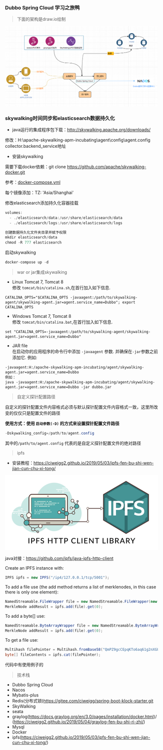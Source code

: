 ### Dubbo Spring Cloud 学习之旅鸭

> 下面的架构是draw.io绘制

![架构图](docs/images/架构图.png)

### skywalking时间同步和elasticsearch数据持久化

* java运行的集成程序包下载：http://skywalking.apache.org/downloads/

修改：H:\apache-skywalking-apm-incubating\agent\config\agent.config collector.backend_service地址

* 安装skywalking

需要下载docker依赖：git clone https://github.com/apache/skywalking-docker.git

参考：[docker-compose.yml](docs/skywalking/docker-compose.yml)

每个镜像添加：TZ: 'Asia/Shanghai'

修改elasticsearch添加持久化容器挂载

```java
volumes:
  - ./elasticsearch/data:/usr/share/elasticsearch/data
  - ./elasticsearch/logs:/usr/share/elasticsearch/logs
```

```java
创建数据持久化文件夹目录并赋予权限
mkdir elasticsearch/data
chmod -R 777 elasticsearch
```

启动skywalking
```java
docker-compose up -d
```

> war or jar集成skywalking

- Linux Tomcat 7, Tomcat 8  
修改 `tomcat/bin/catalina.sh`,在首行加入如下信息.
```shell
CATALINA_OPTS="$CATALINA_OPTS -javaagent:/path/to/skywalking-agent/skywalking-agent.jar=agent.service_name=Dubbo"; export CATALINA_OPTS
```
- Windows Tomcat 7, Tomcat 8  
修改 `tomcat/bin/catalina.bat`,在首行加入如下信息.
```shell
set "CATALINA_OPTS=-javaagent:/path/to/skywalking-agent/skywalking-agent.jar=agent.service_name=Dubbo"
```
- JAR file  
在启动你的应用程序的命令行中添加 `-javaagent` 参数. 并确保在`-jar`参数之前添加它. 例如:
 ```shell
-javaagent:H:/apache-skywalking-apm-incubating/agent/skywalking-agent.jar=agent.service_name=Dubbo
例如：
java -javaagent:H:/apache-skywalking-apm-incubating/agent/skywalking-agent.jar=agent.service_name=Dubbo -jar dubbo.jar
 ```
 
> 自定义探针配置路径

自定义的探针配置文件内容格式必须与默认探针配置文件内容格式一致，这里所改变的仅仅只是配置文件的路径

**使用方式：使用 `启动参数(-D)` 的方式来设置探针配置文件路径**

```java
-Dskywalking_config=/path/to/agent.config
```

其中的`/path/to/agent.config` 代表的是自定义探针配置文件的绝对路径 

> ipfs

* 安装教程：https://ciweigg2.github.io/2019/05/03/ipfs-fen-bu-shi-wen-jian-cun-chu-xi-tong/

![ipfs](docs/images/ipfs.png)

java对接：https://github.com/ipfs/java-ipfs-http-client

Create an IPFS instance with:
```Java
IPFS ipfs = new IPFS("/ip4/127.0.0.1/tcp/5001");
```

To add a file use (the add method returns a list of merklenodes, in this case there is only one element):
```Java
NamedStreamable.FileWrapper file = new NamedStreamable.FileWrapper(new File("hello.txt"));
MerkleNode addResult = ipfs.add(file).get(0);
```

To add a byte[] use:
```Java
NamedStreamable.ByteArrayWrapper file = new NamedStreamable.ByteArrayWrapper("hello.txt", "G'day world! IPFS rocks!".getBytes());
MerkleNode addResult = ipfs.add(file).get(0);
```

To get a file use:
```Java
Multihash filePointer = Multihash.fromBase58("QmPZ9gcCEpqKTo6aq61g2nXGUhM4iCL3ewB6LDXZCtioEB");
byte[] fileContents = ipfs.cat(filePointer);
```

代码中有使用例子的

> 技术栈

* Dubbo Spring Cloud
* Nacos
* Mybatis-plus
* Redis(分布式锁)https://gitee.com/ciweigg/spring-boot-klock-starter.git
* SkyWalking
* seata
* graylog(https://docs.graylog.org/en/3.0/pages/installation/docker.html)/(https://ciweigg2.github.io/2019/05/04/graylog-fen-bu-shi-ri-zhi/)
* Mysql
* Docker
* ipfs(https://ciweigg2.github.io/2019/05/03/ipfs-fen-bu-shi-wen-jian-cun-chu-xi-tong/)